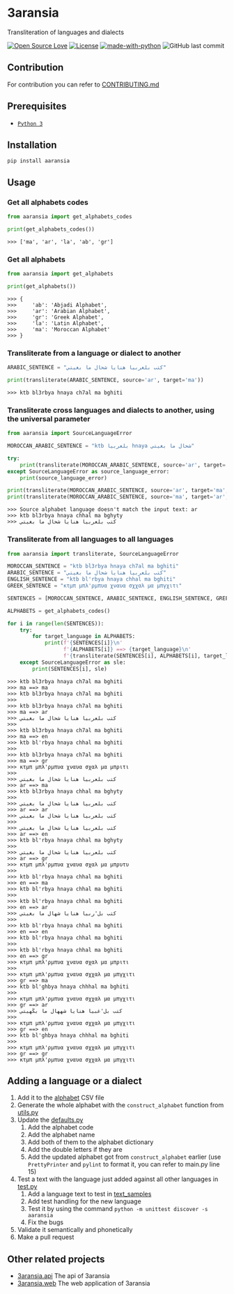 # 3aransia

Transliteration of languages and dialects

[![Open Source Love](https://badges.frapsoft.com/os/v1/open-source.svg?v=102)](https://github.com/ellerbrock/open-source-badge/)
[![License](https://img.shields.io/badge/License-Apache%202.0-blue.svg)](https://opensource.org/licenses/Apache-2.0)
[![made-with-python](https://img.shields.io/badge/Made%20with-Python-1f425f.svg)](https://www.python.org/)
![GitHub last commit](https://img.shields.io/github/last-commit/google/skia.svg)

## Contribution

For contribution you can refer to [CONTRIBUTING.md](CONTRIBUTING.md)

## Prerequisites

- [`Python 3`](https://www.python.org/downloads/)
  
## Installation

```pip install aaransia```

## Usage

### Get all alphabets codes

```python
from aaransia import get_alphabets_codes

print(get_alphabets_codes())
```

```
>>> ['ma', 'ar', 'la', 'ab', 'gr']
```

### Get all alphabets

```python
from aaransia import get_alphabets

print(get_alphabets())
```

```
>>> {   
>>>     'ab': 'Abjadi Alphabet',
>>>     'ar': 'Arabian Alphabet',
>>>     'gr': 'Greek Alphabet',
>>>     'la': 'Latin Alphabet',
>>>     'ma': 'Moroccan Alphabet'
>>> }
```

### Transliterate from a language or dialect to another

```python
ARABIC_SENTENCE = "كتب بلعربيا هنايا شحال ما بغيتي"

print(transliterate(ARABIC_SENTENCE, source='ar', target='ma'))
```

```
>>> ktb bl3rbya hnaya ch7al ma bghiti
```

### Transliterate cross languages and dialects to another, using the universal parameter
```python
from aaransia import SourceLanguageError

MOROCCAN_ARABIC_SENTENCE = "ktb بلعربيا hnaya شحال ما بغيتي"

try:
    print(transliterate(MOROCCAN_ARABIC_SENTENCE, source='ar', target='ma'))
except SourceLanguageError as source_language_error:
    print(source_language_error)

print(transliterate(MOROCCAN_ARABIC_SENTENCE, source='ar', target='ma', universal=True))
print(transliterate(MOROCCAN_ARABIC_SENTENCE, source='ma', target='ar', universal=True))
```

```
>>> Source alphabet language doesn't match the input text: ar
>>> ktb bl3rbya hnaya chhal ma bghyty
>>> كتب بلعربيا هنايا شحال ما بغيتي
```

### Transliterate from all languages to all languages

```python
from aaransia import transliterate, SourceLanguageError

MOROCCAN_SENTENCE = "ktb bl3rbya hnaya ch7al ma bghiti"
ARABIC_SENTENCE = "كتب بلعربيا هنايا شحال ما بغيتي"
ENGLISH_SENTENCE = "ktb bl'rbya hnaya chhal ma bghiti"
GREEK_SENTENCE = "κτμπ μπλ'ρμπυα χναυα σχχαλ μα μπγχιτι"

SENTENCES = [MOROCCAN_SENTENCE, ARABIC_SENTENCE, ENGLISH_SENTENCE, GREEK_SENTENCE]

ALPHABETS = get_alphabets_codes()

for i in range(len(SENTENCES)):
    try:
        for target_language in ALPHABETS:
            print(f'{SENTENCES[i]}\n'
                  f'{ALPHABETS[i]} ==> {target_language}\n'
                  f'{transliterate(SENTENCES[i], ALPHABETS[i], target_language)}\n')
    except SourceLanguageError as sle:
        print(SENTENCES[i], sle)
```

```
>>> ktb bl3rbya hnaya ch7al ma bghiti
>>> ma ==> ma
>>> ktb bl3rbya hnaya ch7al ma bghiti
>>> 
>>> ktb bl3rbya hnaya ch7al ma bghiti
>>> ma ==> ar
>>> كتب بلعربيا هنايا شحال ما بغيتي
>>> 
>>> ktb bl3rbya hnaya ch7al ma bghiti
>>> ma ==> en
>>> ktb bl'rbya hnaya chhal ma bghiti
>>> 
>>> ktb bl3rbya hnaya ch7al ma bghiti
>>> ma ==> gr
>>> κτμπ μπλ'ρμπυα χναυα σχαλ μα μπριτι
>>> 
>>> كتب بلعربيا هنايا شحال ما بغيتي
>>> ar ==> ma
>>> ktb bl3rbya hnaya chhal ma bghyty
>>> 
>>> كتب بلعربيا هنايا شحال ما بغيتي
>>> ar ==> ar
>>> كتب بلعربيا هنايا شحال ما بغيتي
>>> 
>>> كتب بلعربيا هنايا شحال ما بغيتي
>>> ar ==> en
>>> ktb bl'rbya hnaya chhal ma bghyty
>>> 
>>> كتب بلعربيا هنايا شحال ما بغيتي
>>> ar ==> gr
>>> κτμπ μπλ'ρμπυα χναυα σχαλ μα μπρυτυ
>>> 
>>> ktb bl'rbya hnaya chhal ma bghiti
>>> en ==> ma
>>> ktb bl'rbya hnaya chhal ma bghiti
>>> 
>>> ktb bl'rbya hnaya chhal ma bghiti
>>> en ==> ar
>>> كتب بل'ربيا هنايا شهال ما بغيتي
>>> 
>>> ktb bl'rbya hnaya chhal ma bghiti
>>> en ==> en
>>> ktb bl'rbya hnaya chhal ma bghiti
>>> 
>>> ktb bl'rbya hnaya chhal ma bghiti
>>> en ==> gr
>>> κτμπ μπλ'ρμπυα χναυα σχαλ μα μπριτι
>>> 
>>> κτμπ μπλ'ρμπυα χναυα σχχαλ μα μπγχιτι
>>> gr ==> ma
>>> ktb bl'ghbya hnaya chhhal ma bghiti
>>> 
>>> κτμπ μπλ'ρμπυα χναυα σχχαλ μα μπγχιτι
>>> gr ==> ar
>>> كتب بل'غبيا هنايا شههال ما بڭهيتي
>>> 
>>> κτμπ μπλ'ρμπυα χναυα σχχαλ μα μπγχιτι
>>> gr ==> en
>>> ktb bl'ghbya hnaya chhhal ma bghiti
>>> 
>>> κτμπ μπλ'ρμπυα χναυα σχχαλ μα μπγχιτι
>>> gr ==> gr
>>> κτμπ μπλ'ρμπυα χναυα σχχαλ μα μπγχιτι
```

## Adding a language or a dialect

1. Add it to the [alphabet](aaransia/data/alphabet.csv) CSV file
2. Generate the whole alphabet with the ```construct_alphabet``` function from [utils.py](aaransia/utils.py)
3. Update the [defaults.py](aaransia/defaults.py)
   1. Add the alphabet code
   2. Add the alphabet name
   3. Add both of them to the alphabet dictionary
   4. Add the double letters if they are
   5. Add the updated alphabet got from ```construct_alphabet``` earlier (use ```PrettyPrinter``` and ```pylint``` to format it, you can refer to main.py line 15)
4. Test a text with the language just added against all other languages in [test.py](aaransia/test.py)
   1. Add a language text to test in [text_samples](aaransia/text_samples.py)
   2. Add test handling for the new language
   3. Test it by using the command ```python -m unittest discover -s aaransia```
   4. Fix the bugs
5. Validate it semantically and phonetically
6. Make a pull request

## Other related projects

- [3aransia.api](https://3aransia.github.io/3aransia.api) The api of 3aransia
- [3aransia.web](http://3aransia.com) The web application of 3aransia
